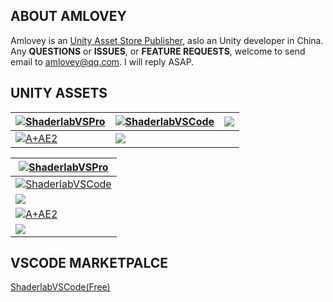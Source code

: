 <p/>

## ABOUT AMLOVEY

Amlovey is an [Unity Asset Store Publisher](https://assetstore.unity.com/publishers/18895?aid=1011lGoJ), aslo an Unity developer in China. Any __QUESTIONS__ or __ISSUES__, or __FEATURE REQUESTS__, welcome to send email to <amlovey@qq.com>. I will reply ASAP.

## UNITY ASSETS

<div class='largeTable'>

| <a href='https://www.amlovey.com/shaderlabvs/#/' target='_blank'> ![ShaderlabVSPro](https://assetstore-cdn-china-v1.unitychina.cn/key-image/9867c4e4-d2dc-4506-a1a7-986ff437984e.jpg) </a> | <a href='https://www.amlovey.com/shaderlabvscode/#/' target='_blank'> ![ShaderlabVSCode](https://assetstore-cdn-china-v1.unitychina.cn/key-image/a312affa-ea47-4d98-ba29-5e1d14345c92.jpg) </a> | <a href='https://www.amlovey.com/YadeDocs/#/' target='_blank'> ![](https://assetstore-cdn-china-v1.unitychina.cn/key-image/b358ab0a-7dba-4092-9383-a3b336efb7d9.jpg) </a>|
|-- | --| -- |
| <a href='https://www.amlovey.com/assetexplorer2/assetsexplorer/' target='_blank'> ![A+AE2](https://assetstore-cdn-china-v1.unitychina.cn/key-image/e54730ba-e0b9-4ead-9432-b6e3bff0f21f.jpg) </a> | <a href='https://www.amlovey.com/assetexplorer/manual/' target='_blank'> ![](https://assetstore-cdn-china-v1.unitychina.cn/key-image/59cc5d35-1c10-425f-8e6c-9f4e54a101bf.jpg) </a> ||

</div>

<div class='smallTable'>

| <a href='https://www.amlovey.com/shaderlabvs/#/' target='_blank'> ![ShaderlabVSPro](https://assetstore-cdn-china-v1.unitychina.cn/key-image/9867c4e4-d2dc-4506-a1a7-986ff437984e.jpg) </a> |
|-|
| <a href='https://www.amlovey.com/shaderlabvscode/#/' target='_blank'> ![ShaderlabVSCode](https://assetstore-cdn-china-v1.unitychina.cn/key-image/a312affa-ea47-4d98-ba29-5e1d14345c92.jpg) </a> |
| <a href='https://www.amlovey.com/YadeDocs/#/' target='_blank'> ![](https://assetstore-cdn-china-v1.unitychina.cn/key-image/b358ab0a-7dba-4092-9383-a3b336efb7d9.jpg) </a>|
| <a href='https://www.amlovey.com/assetexplorer2/assetsexplorer/' target='_blank'> ![A+AE2](https://assetstore-cdn-china-v1.unitychina.cn/key-image/e54730ba-e0b9-4ead-9432-b6e3bff0f21f.jpg) </a> | 
| <a href='https://www.amlovey.com/assetexplorer/manual/' target='_blank'> ![](https://assetstore-cdn-china-v1.unitychina.cn/key-image/59cc5d35-1c10-425f-8e6c-9f4e54a101bf.jpg) </a> |
</div>

## VSCODE MARKETPALCE
[ShaderlabVSCode(Free)](https://marketplace.visualstudio.com/items?itemName=amlovey.shaderlabvscodefree)  